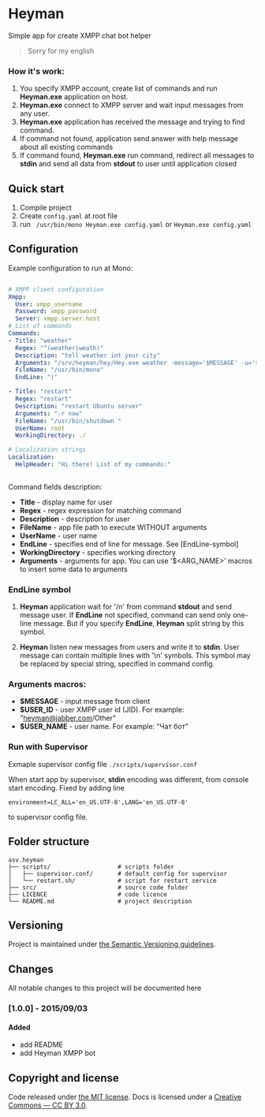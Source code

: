 # Heyman

Simple app for create XMPP chat bot helper

> Sorry for my english

### How it's work:


1. You specify XMPP account, create list of commands and run **Heyman.exe** application on host.
2. **Heyman.exe** connect to XMPP server and wait input messages from any user.
3. **Heyman.exe** application has received the message and trying to find command.
4. If command not found, application send answer with help message about all existing commands
5. If command found, **Heyman.exe** run command, redirect all messages to **stdin** and send all data from **stdout** to user until application closed


## Quick start

 1. Compile project
 2. Create `config.yaml` at root file
 3. run ` /usr/bin/mono Heyman.exe config.yaml` or `Heyman.exe config.yaml`

## Configuration

Example configuration to run at Mono:
```yaml

# XMPP client configuration
Xmpp:
  User: xmpp_username
  Password: xmpp_password
  Server: xmpp.server.host
# List of commands  
Commands:
- Title: "weather"
  Regex: "^(weather|weath)"
  Description: "tell weather int your city"
  Arguments: "/srv/heyman/hey/Hey.exe weather -message='$MESSAGE' -u='$USER_ID' -n='$USER_NAME'"
  FileName: "/usr/bin/mono"
  EndLine: "|"

- Title: "restart"
  Regex: "restart"
  Description: "restart Ubuntu server"
  Arguments: "-r now"
  FileName: "/usr/bin/shutdown "
  UserName: root
  WorkingDirectory: ./

# Localization strings  
Localization:
  HelpHeader: "Hi there! List of my commands:"
  
```

Command fields description:
- **Title** - display name for user
- **Regex** - regex expression for matching command
- **Description** - description for user
- **FileName** - app file path to execute WITHOUT arguments
- **UserName** - user name 
- **EndLine** - specifies end of line for message. See [EndLine-symbol]
- **WorkingDirectory** - specifies working directory 
- **Arguments** - arguments for app. You can use '$<ARG_NAME>' macros to insert some data to arguments
 
### EndLine symbol

1. **Heyman** application wait for '/n' from command **stdout** and send message user. If **EndLine** not specified, command can send only one-line message. But if you specify **EndLine**, **Heyman** split string by this symbol. 

2. **Heyman** listen new messages from users and write it to **stdin**. User message can contain multiple lines with '\n' symbols. This symbol may be replaced by special string, specified in command config.

### Arguments macros:

- **$MESSAGE** - input message from client
- **$USER_ID** - user XMPP user id (JID). For example: "heyman@jabber.com/Other"
- **$USER_NAME** - user name. For example: "Чат бот"

### Run with Supervisor

Exmaple supervisor config file `./scripts/supervisor.conf`

When start app by supervisor, **stdin** encoding was different, from console start encoding. Fixed by adding line
```
environment=LC_ALL='en_US.UTF-8',LANG='en_US.UTF-8' 
```
to supervisor config file.

## Folder structure

```
asv.heyman
├── scripts/                   # scripts folder
│   ├── supervisor.conf/       # default config for supervisor
│   └── restart.sh/            # script for restart service
├── src/                       # source code folder
├── LICENCE                    # code licence
└── README.md                  # project description
```

## Versioning

Project is maintained under [the Semantic Versioning guidelines](http://semver.org/).

## Changes
All notable changes to this project will be documented here

### [1.0.0] - 2015/09/03

#### Added
 - add README
 - add Heyman XMPP bot

## Copyright and license

Code released under [the MIT license](<source to mit licence>). Docs is licensed under a [Creative Commons — CC BY 3.0](http://creativecommons.org/licenses/by/3.0/).